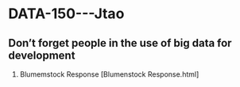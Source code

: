 # DATA-150---Jtao

## Don’t forget people in the use of big data for development

1. Blumemstock Response [Blumenstock Response.html]
